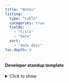 ```yaml
---
title: "Notes"
listing:
  type: "table"
  categories: true
  fields:
    - "title"
    - "date"
  sort:
    - "date desc"
toc-depth: 4
---
```



#### Developer standup template

<details>
<summary>Click to show</summary>
``````markdown
---
title: "YYYY-MM-DD: Dev standup"
date: "YYYY-MM-DD"
---

## Participants

* Name
* Name
* Name
* Name
* Name


## Activities review

* One person leads taking notes (rotate!) but everyone helps out.
  * Replace these bullets with notes as you go!
* One person shares screen (rotate!)
* Review columns right-to-left:
  * What is newly completed?
  * What is waiting for review?
  * What is currently being worked on?
  * What will we work on next?



## Discussion

* Take notes here!


## Action items

- [ ] Use checkboxes here!
``````
</details>


### Archive
